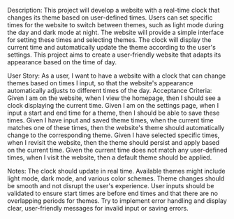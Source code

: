 Description:
This project will develop a website with a real-time clock that changes its theme based on user-defined times. Users can set specific times for the website to switch between themes, such as light mode during the day and dark mode at night. The website will provide a simple interface for setting these times and selecting themes. The clock will display the current time and automatically update the theme according to the user's settings. This project aims to create a user-friendly website that adapts its appearance based on the time of day.
	
User Story:
As a user, I want to have a website with a clock that can change themes based on times I input, so that the website's appearance automatically adjusts to different times of the day.
Acceptance Criteria:
Given I am on the website, when I view the homepage, then I should see a clock displaying the current time.
Given I am on the settings page, when I input a start and end time for a theme, then I should be able to save these times.
Given I have input and saved theme times, when the current time matches one of these times, then the website's theme should automatically change to the corresponding theme.
Given I have selected specific times, when I revisit the website, then the theme should persist and apply based on the current time.
Given the current time does not match any user-defined times, when I visit the website, then a default theme should be applied.

Notes:
The clock should update in real time.
Available themes might include light mode, dark mode, and various color schemes.
Theme changes should be smooth and not disrupt the user's experience.
User inputs should be validated to ensure start times are before end times and that there are no overlapping periods for themes.
Try to implement error handling and display clear, user-friendly messages for invalid input or saving errors.
